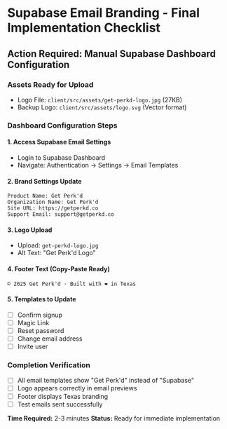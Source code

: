 # Supabase Email Branding - Final Implementation Checklist

## Action Required: Manual Supabase Dashboard Configuration

### Assets Ready for Upload
- Logo File: `client/src/assets/get-perkd-logo.jpg` (27KB)
- Backup Logo: `client/src/assets/logo.svg` (Vector format)

### Dashboard Configuration Steps

#### 1. Access Supabase Email Settings
- Login to Supabase Dashboard
- Navigate: Authentication → Settings → Email Templates

#### 2. Brand Settings Update
```
Product Name: Get Perk'd
Organization Name: Get Perk'd
Site URL: https://getperkd.co
Support Email: support@getperkd.co
```

#### 3. Logo Upload
- Upload: `get-perkd-logo.jpg` 
- Alt Text: "Get Perk'd Logo"

#### 4. Footer Text (Copy-Paste Ready)
```
© 2025 Get Perk'd · Built with ❤️ in Texas
```

#### 5. Templates to Update
- [ ] Confirm signup
- [ ] Magic Link
- [ ] Reset password
- [ ] Change email address
- [ ] Invite user

### Completion Verification
- [ ] All email templates show "Get Perk'd" instead of "Supabase"
- [ ] Logo appears correctly in email previews
- [ ] Footer displays Texas branding
- [ ] Test emails sent successfully

**Time Required:** 2-3 minutes
**Status:** Ready for immediate implementation